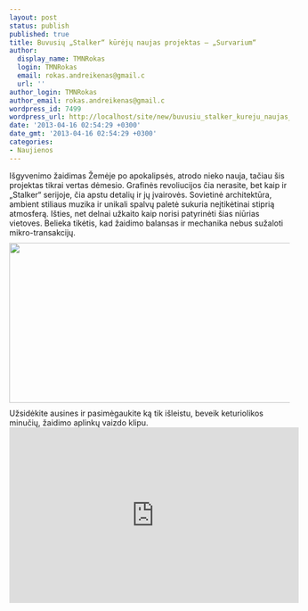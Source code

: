 ```yaml
---
layout: post
status: publish
published: true
title: Buvusių „Stalker“ kūrėjų naujas projektas — „Survarium“
author:
  display_name: TMNRokas
  login: TMNRokas
  email: rokas.andreikenas@gmail.c
  url: ''
author_login: TMNRokas
author_email: rokas.andreikenas@gmail.c
wordpress_id: 7499
wordpress_url: http://localhost/site/new/buvusiu_stalker_kureju_naujas_projektas__survarium/
date: '2013-04-16 02:54:29 +0300'
date_gmt: '2013-04-16 02:54:29 +0300'
categories:
- Naujienos
---
```

<p>
	I&scaron;gyvenimo žaidimas Žemėje po apokalipsės, atrodo nieko nauja, tačiau &scaron;is projektas tikrai vertas dėmesio. Grafinės revoliucijos čia nerasite, bet kaip ir &bdquo;Stalker&ldquo; serijoje, čia apstu detalių ir jų įvairovės. Sovietinė architektūra, ambient stiliaus muzika ir unikali spalvų paletė sukuria neįtikėtinai stiprią atmosferą. I&scaron;ties, net delnai užkaito kaip norisi patyrinėti &scaron;ias niūrias vietoves. Belieka tikėtis, kad žaidimo balansas ir mechanika nebus sužaloti mikro-transakcijų. <img alt="" src="http://technews.lt/userfiles/survarium-wp01-1366x768.jpg" style="width: 520px; height: 287px; margin-top: 10px; margin-bottom: 10px;" /> Užsidėkite ausines ir pasimėgaukite ką tik i&scaron;leistu, beveik keturiolikos minučių, žaidimo aplinkų vaizdo klipu.<iframe allowfullscreen="" frameborder="0" height="315" src="http://www.youtube.com/embed/8wHMBk6j8cw" width="520"></iframe></p>
